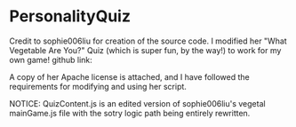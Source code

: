 # PersonalityQuiz

Credit to sophie006liu for creation of the source code. I modified her "What Vegetable Are You?" Quiz (which is super fun, by the way!) to work for my own game! github link:

A copy of her Apache license is attached, and I have followed the requirements for modifying and using her script.

NOTICE: QuizContent.js is an edited version of sophie006liu's vegetal mainGame.js file with the sotry logic path being entirely rewritten.
